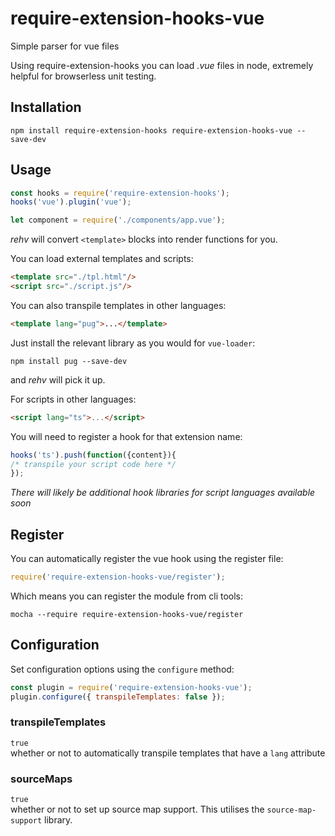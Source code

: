 # require-extension-hooks-vue
Simple parser for vue files  

Using require-extension-hooks you can load *.vue* files in node, extremely helpful for browserless unit testing.

## Installation  
`npm install require-extension-hooks require-extension-hooks-vue --save-dev`  

## Usage  
```javascript
const hooks = require('require-extension-hooks');
hooks('vue').plugin('vue');

let component = require('./components/app.vue');
```

*rehv* will convert `<template>` blocks into render functions for you.

You can load external templates and scripts:
```html
<template src="./tpl.html"/>
<script src="./script.js"/>
```

You can also transpile templates in other languages:
```html
<template lang="pug">...</template>
```
Just install the relevant library as you would for `vue-loader`:
```
npm install pug --save-dev
```
and *rehv* will pick it up.

For scripts in other languages:
```html
<script lang="ts">...</script>
```
You will need to register a hook for that extension name:
```javascript
hooks('ts').push(function({content}){
/* transpile your script code here */
});
```
*There will likely be additional hook libraries for script languages available soon*

## Register
You can automatically register the vue hook using the register file:
```js
require('require-extension-hooks-vue/register');
```
Which means you can register the module from cli tools:
```
mocha --require require-extension-hooks-vue/register
```

## Configuration
Set configuration options using the `configure` method:
```js
const plugin = require('require-extension-hooks-vue');
plugin.configure({ transpileTemplates: false });
```

### transpileTemplates
`true`  
whether or not to automatically transpile templates that have a `lang` attribute

### sourceMaps
`true`  
whether or not to set up source map support. This utilises the `source-map-support` library.
